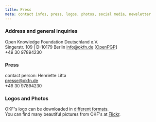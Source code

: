 ```yaml
---
title: Press
meta: contact infos, press, logos, photos, social media, newsletter
---
```


### Address and general inquiries

Open Knowledge Foundation Deutschland e.V.<br>
Singerstr. 109 | D-10179 Berlin
info@okfn.de [<a href="/okf/info_okfn_de_pub.asc">OpenPGP</a>] <br>
+49 30 97894230

### Press

contact person: Henriette Litta<br>
presse@okfn.de<br>
+49 30 97894230

### Logos and Photos

OKF's logo can be downloaded in [different formats](https://okfn.de/files/logos/Logos_okfde.zip).<br>
You can find many beautiful pictures from OKF's at [Flickr](https://www.flickr.com/photos/okfde/sets/).
